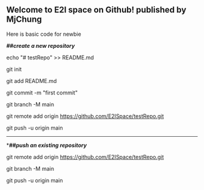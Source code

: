## Welcome to E2I space on Github! published by MjChung

Here is basic code for newbie

***##create a new repository***

echo "# testRepo" >> README.md

git init

git add README.md

git commit -m "first commit"

git branch -M main

git remote add origin https://github.com/E2ISpace/testRepo.git

git push -u origin main

---------------------------

****##push an existing repository***

git remote add origin https://github.com/E2ISpace/testRepo.git

git branch -M main

git push -u origin main

<!--

**Here are some ideas to get you started:**

🙋‍♀️ A short introduction - what is your organization all about?
🌈 Contribution guidelines - how can the community get involved?
👩‍💻 Useful resources - where can the community find your docs? Is there anything else the community should know?
🍿 Fun facts - what does your team eat for breakfast?
🧙 Remember, you can do mighty things with the power of [Markdown](https://docs.github.com/github/writing-on-github/getting-started-with-writing-and-formatting-on-github/basic-writing-and-formatting-syntax)
-->
